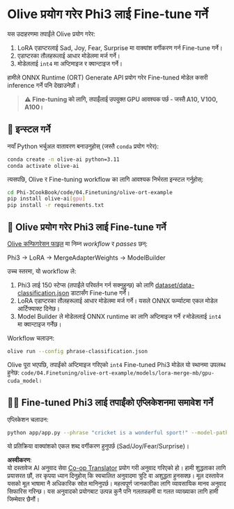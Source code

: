 <!--
CO_OP_TRANSLATOR_METADATA:
{
  "original_hash": "4164123a700fecd535d850f09506d72a",
  "translation_date": "2025-07-16T16:25:27+00:00",
  "source_file": "code/04.Finetuning/olive-ort-example/README.md",
  "language_code": "ne"
}
-->
# Olive प्रयोग गरेर Phi3 लाई Fine-tune गर्ने

यस उदाहरणमा तपाईंले Olive प्रयोग गरेर:

1. LoRA एडाप्टरलाई Sad, Joy, Fear, Surprise मा वाक्यांश वर्गीकरण गर्न Fine-tune गर्ने।
1. एडाप्टरका तौलहरूलाई आधार मोडेलमा मर्ज गर्ने।
1. मोडेललाई `int4` मा अप्टिमाइज र क्वान्टाइज गर्ने।

हामीले ONNX Runtime (ORT) Generate API प्रयोग गरेर Fine-tuned मोडेल कसरी inference गर्ने पनि देखाउनेछौं।

> **⚠️ Fine-tuning को लागि, तपाईंलाई उपयुक्त GPU आवश्यक पर्छ - जस्तै A10, V100, A100।**

## 💾 इन्स्टल गर्ने

नयाँ Python भर्चुअल वातावरण बनाउनुहोस् (जस्तै `conda` प्रयोग गरेर):

```bash
conda create -n olive-ai python=3.11
conda activate olive-ai
```

त्यसपछि, Olive र Fine-tuning workflow का लागि आवश्यक निर्भरता इन्स्टल गर्नुहोस्:

```bash
cd Phi-3CookBook/code/04.Finetuning/olive-ort-example
pip install olive-ai[gpu]
pip install -r requirements.txt
```

## 🧪 Olive प्रयोग गरेर Phi3 लाई Fine-tune गर्ने
[Olive कन्फिगरेसन फाइल](../../../../../code/04.Finetuning/olive-ort-example/phrase-classification.json) मा निम्न *workflow* र *passes* छन्:

Phi3 -> LoRA -> MergeAdapterWeights -> ModelBuilder

उच्च स्तरमा, यो workflow ले:

1. Phi3 लाई 150 स्टेप्स (तपाईंले परिवर्तन गर्न सक्नुहुन्छ) को लागि [dataset/data-classification.json](../../../../../code/04.Finetuning/olive-ort-example/dataset/dataset-classification.json) डाटासँग Fine-tune गर्ने।
1. LoRA एडाप्टरका तौलहरूलाई आधार मोडेलमा मर्ज गर्ने। यसले ONNX फर्म्याटमा एकल मोडेल आर्टिफ्याक्ट दिनेछ।
1. Model Builder ले मोडेललाई ONNX runtime का लागि अप्टिमाइज गर्ने *र* मोडेललाई `int4` मा क्वान्टाइज गर्नेछ।

Workflow चलाउन:

```bash
olive run --config phrase-classification.json
```

Olive पूरा भएपछि, तपाईंको अप्टिमाइज गरिएको `int4` Fine-tuned Phi3 मोडेल यो स्थानमा उपलब्ध हुनेछ: `code/04.Finetuning/olive-ort-example/models/lora-merge-mb/gpu-cuda_model`।

## 🧑‍💻 Fine-tuned Phi3 लाई तपाईंको एप्लिकेशनमा समावेश गर्ने

एप्लिकेशन चलाउन:

```bash
python app/app.py --phrase "cricket is a wonderful sport!" --model-path models/lora-merge-mb/gpu-cuda_model
```

यो प्रतिक्रिया वाक्यांशको एकल शब्द वर्गीकरण हुनुपर्छ (Sad/Joy/Fear/Surprise)।

**अस्वीकरण**:  
यो दस्तावेज AI अनुवाद सेवा [Co-op Translator](https://github.com/Azure/co-op-translator) प्रयोग गरी अनुवाद गरिएको हो। हामी शुद्धताका लागि प्रयासरत छौं, तर कृपया ध्यान दिनुहोस् कि स्वचालित अनुवादमा त्रुटि वा अशुद्धता हुनसक्छ। मूल दस्तावेज यसको मूल भाषामा नै अधिकारिक स्रोत मानिनुपर्छ। महत्वपूर्ण जानकारीका लागि व्यावसायिक मानव अनुवाद सिफारिस गरिन्छ। यस अनुवादको प्रयोगबाट उत्पन्न कुनै पनि गलतफहमी वा गलत व्याख्याका लागि हामी जिम्मेवार छैनौं।